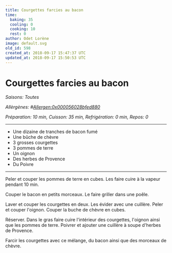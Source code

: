 ```yaml
---
title: Courgettes farcies au bacon
time:
  baking: 35
  cooling: 0
  cooking: 10
  rest: 0
author: Odet Lorène
image: default.svg
old_id: 598
created_at: 2018-09-17 15:47:37 UTC
updated_at: 2018-09-17 15:50:53 UTC
---
```


# Courgettes farcies au bacon

_Saisons: Toutes_

_Allèrgènes: #<Allergen:0x000056028bfed880>_

_Préparation: 10 min, Cuisson: 35 min, Refrigération: 0 min, Repos: 0_

---

- Une dizaine de tranches de bacon fumé
- Une bûche de chèvre
- 3 grosses courgettes
- 3 pommes de terre
- Un oignon
- Des herbes de Provence
- Du Poivre

---

Peler et couper les pommes de terre en cubes. Les faire cuire à la vapeur pendant 10 min.

Couper le bacon en petits morceaux. Le faire griller dans une poêle.

Laver et couper les courgettes en deux. Les évider avec une cuillère. Peler et couper l'oignon. Couper la buche de chèvre en cubes.

Réserver. Dans le gras faire cuire l'intérieur des courgettes, l'oignon ainsi que les pommes de terre. Poivrer et ajouter une cuillère à soupe d'herbes de Provence.

Farcir les courgettes avec ce mélange, du bacon ainsi que des morceaux de chèvre.
